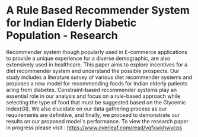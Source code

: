 # A Rule Based Recommender System for Indian Elderly Diabetic Population - Research
Recommender system though popularly used in E-commerce applications to provide a unique experience for a diverse demographic, are also extensively used in healthcare. This paper aims to explore incentives for a diet recommender system and understand the possible prospects. Our study includes a literature survey of various diet recommender systems and proposes a new model for recommending foods for Indian elderly patients ailing from diabetes. Constraint-based recommender systems play an essential role in our analysis and focus on a rule-based approach while selecting the type of food that must be suggested based on the Glycemic Index(GI). We also elucidate on our data gathering process as our requirements are definitive, and finally, we proceed to demonstrate our results on our proposed model's performance. 
To view the research paper in progress please visit : https://www.overleaf.com/read/vgfxwkhwvcps
